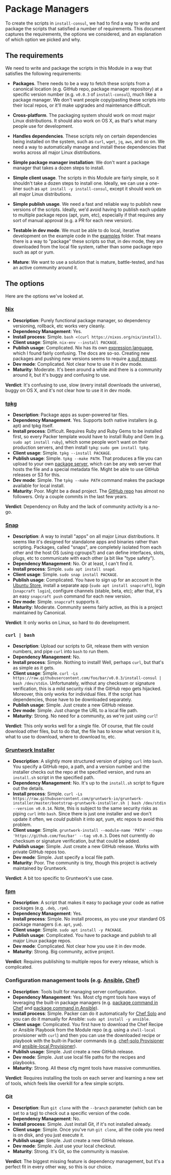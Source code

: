 # Package Managers

To create the scripts in `install-consul`, we had to find a way to write and package the scripts that satisfied a 
number of requirements. This document captures the requirements, the options we considered, and an explanation of 
which option we picked and why.



## The requirements

We need to write and package the scripts in this Module in a way that satisfies the following requirements:

- **Packages**. There needs to be a way to fetch these scripts from a canonical location (e.g. GitHub repo, package 
  manager repository) at a specific version number (e.g. `v0.0.3` of `install-consul`), much like a package manager. 
  We don't want people copy/pasting these scripts into their local repos, or it'll make upgrades and maintenance 
  difficult. 

- **Cross-platform**. The packaging system should work on most major Linux distributions. It should also work on OS X,
  as that's what many people use for development.

- **Handles dependencies**. These scripts rely on certain dependencies being installed on the system, such as `curl`,
  `wget`, `jq`, `aws`, and so on. We need a way to automatically manage and install these dependencies that works
  across all major Linux distributions. 

- **Simple package manager installation**: We don't want a package manager that takes a dozen steps to install. 

- **Simple client usage**. The scripts in this Module are fairly simple, so it shouldn't take a dozen steps to 
  install one. Ideally, we can use a one-liner such as `apt install -y install-consul`, except it should work on all 
  major Linux distributions.

- **Simple publish usage**. We need a fast and reliable way to publish new versions of the scripts. Ideally, we'd avoid
  having to publish each update to multiple package repos (apt, yum, etc), especially if that requires any sort of 
  manual approval (e.g. a PR for each new version). 

- **Testable in dev mode**. We must be able to do local, iterative development on the example code in the 
  [examples](https://github.com/hashicorp/terraform-aws-consul/tree/master/examples) folder. That means there is a way to "package" these scripts so that, in dev mode, they are
  downloaded from the local file system, rather than some package repo such as apt or yum.

- **Mature**: We want to use a solution that is mature, battle-tested, and has an active community around it. 



## The options

Here are the options we've looked at.

### [Nix](https://nixos.org/nix/)

- **Description**: Purely functional package manager, so dependency versioning, rollback, etc works very cleanly.
- **Dependency Management**: Yes.
- **Install process**: Simple. `bash <(curl https://nixos.org/nix/install)`.
- **Client usage**: Simple. `nix-env --install PACKAGE`.
- **Publish usage**: Complicated. Nix has its own [expression 
  language](https://nixos.org/nix/manual/#sec-expression-syntax), which I found fairly confusing. The docs are
  so-so. Creating new packages and pushing new versions seems to require [a pull 
  request](https://nixos.org/wiki/Create_and_debug_nix_packages).
- **Dev mode**: Complicated. Not clear how to use it in dev mode.  
- **Maturity**: Moderate. It's been around a while and there is a community around it, but it's buggy and confusing to 
  use.  

**Verdict**: It's confusing to use, slow (every install downloads the universe), buggy on OS X, and it's not clear how
to use it in dev mode. 

### [tpkg](http://tpkg.github.io/)
 
- **Description**: Package apps as super-powered tar files.
- **Dependency Management**. Yes. Supports both native installers (e.g. apt) and tpkg itself.
- **Install process**: Difficult. Requires Ruby and Ruby Gems to be installed first, so every Packer template would 
  have to install Ruby and Gem (e.g. `sudo apt install ruby`), which some people won't want on their production 
  servers, and then install `tpkg`: `sudo gem install tpkg`. 
- **Client usage**: Simple. `tpkg --install PACKAGE`.
- **Publish usage**: Simple. `tpkg --make PATH`. That produces a file you can upload to your own [package 
  server](http://tpkg.github.io/package_server.html), which can be any web server that hosts the file and a special
  metadata file. Might be able to use GitHub releases or S3 for this.
- **Dev mode**: Simple. The `tpkg --make PATH` command makes the package available for local install.   
- **Maturity**: Poor. Might be a dead project. The [GitHub repo](https://github.com/tpkg) has almost no followers. 
  Only a couple commits in the last few years.

**Verdict**: Dependency on Ruby and the lack of community activity is a no-go.

### [Snap](https://snapcraft.io/)

- **Description**: A way to install "apps" on all major Linux distributions. It seems like it's designed for standalone apps and
  binaries rather than scripting. Packages, called "snaps", are completely isolated from each other and the host OS 
  (using cgroups?) and can define interfaces, slots, plugs, etc to communicate with each other (a bit like "type 
  safety").
- **Dependency Management**: No. Or at least, I can't find it.
- **Install process**: Simple. `sudo apt install snapd`. 
- **Client usage**: Simple. `sudo snap install PACKAGE`.
- **Publish usage**: Complicated. You have to sign up for an account in the [Ubuntu 
  Store](https://myapps.developer.ubuntu.com/), install a separate app (`sudo apt install snapcraft`), login
  (`snapcraft login`), configure channels (stable, beta, etc); after that, it's an easy `snapcraft push` command 
  for each new version.
- **Dev mode**: Simple. `snapcraft` supports it.
- **Maturity**: Moderate. Community seems fairly active, as this is a project maintained by Canonical.  

**Verdict**: It only works on Linux, so hard to do development.

### `curl | bash`

- **Description**: Upload our scripts to Git, release them with version numbers, and pipe `curl` into `bash` to run them.
- **Dependency Management**: No.
- **Install process**: Simple. Nothing to install! Well, perhaps `curl`, but that's as simple as it gets.
- **Client usage**: Simple. `curl -Ls https://raw.githubusercontent.com/foo/bar/v0.0.3/install-consul | bash /dev/stdin`.
  Unfortunately, without any checksum or signature verification, this is a mild security risk if the GitHub repo 
  gets hijacked. Moreover, this only works for individual files. If the script has dependencies, those have to
  be downloaded separately.
- **Publish usage**: Simple. Just create a new GitHub release.
- **Dev mode**: Simple. Just change the URL to a local file path.
- **Maturity**: Strong. No need for a community, as we're just using `curl`!   

**Verdict**: This only works well for a single file. Of course, that file could download other files, but to do that,
the file has to know what version it is, what to use to download, where to download to, etc.


### [Gruntwork Installer](https://github.com/gruntwork-io/gruntwork-installer)

- **Description**: A slightly more structured version of piping `curl` into `bash`. You specify a GitHub repo, a path, and a version 
  number and the installer checks out the repo at the specified version, and runs an `install.sh` script in the
  specified path.
- **Dependency Management**: No. It's up to the `install.sh` script to figure out the details.
- **Install process**: Simple. `curl -Ls https://raw.githubusercontent.com/gruntwork-io/gruntwork-installer/master/bootstrap-gruntwork-installer.sh | bash /dev/stdin --version v0.0.14`.
  Note, this is subject to the same security risks as piping `curl` into `bash`. Since there is just one installer
  and we don't update it often, we *could* publish it into apt, yum, etc repos to avoid this problem.
- **Client usage**: Simple. `gruntwork-install --module-name 'PATH' --repo 'https://github.com/foo/bar' --tag v0.0.3`.
  Does not currently do checksum or signature verification, but that could be added.
- **Publish usage**: Simple. Just create a new GitHub release. Works with private GitHub repos too.
- **Dev mode**: Simple. Just specify a local file path.
- **Maturity**: Poor. The community is tiny, though this project is actively maintained by Gruntwork.

**Verdict**: A bit too specific to Gruntwork's use case.

### [fpm](https://github.com/jordansissel/fpm)

- **Description**: A script that makes it easy to package your code as native packages (e.g. `.deb`, `.rpm`).
- **Dependency Management**: Yes. 
- **Install process**: Simple. No install process, as you use your standard OS package managers (i.e. `apt`, `yum`).
- **Client usage**: Simple. `sudo apt install -y PACKAGE`.
- **Publish usage**: Complicated. You have to package and publish to all major Linux package repos.
- **Dev mode**: Complicated. Not clear how you use it in dev mode.
- **Maturity**: Strong. Big community, active project.

**Verdict**: Requires publishing to multiple repos for every release, which is complicated. 

### Configuration management tools (e.g. [Ansible](https://www.ansible.com/), [Chef](https://www.chef.io/))

- **Description**: Tools built for managing server configuration.
- **Dependency Management**: Yes. Most cfg mgmt tools have ways of leveraging the built-in package managers
  (e.g. [package command in Chef](https://docs.chef.io/resource_package.html) and [package command in 
  Ansible](http://docs.ansible.com/ansible/package_module.html)).
- **Install process**: Simple. Packer can do it automatically for [Chef 
  Solo](https://www.packer.io/docs/provisioners/chef-solo.html) and you can do it manually for Ansible:
  `sudo apt install -y ansible`.
- **Client usage**: Complicated. You first have to download the Chef Recipe or Ansible Playbook from the Module
  repo (e.g. using a `shell-local` provisioner with `curl`) and then you can use the downloaded recipe or playbook 
  with the built-in Packer commands (e.g. [chef-solo 
  Provisioner](https://www.packer.io/docs/provisioners/chef-solo.html) and [ansible-local 
  Provisioner](https://www.packer.io/docs/provisioners/ansible-local.html)).
- **Publish usage**: Simple. Just create a new GitHub release.
- **Dev mode**: Simple. Just use local file paths for the recipes and playbooks.
- **Maturity**: Strong. All these cfg mgmt tools have massive communities.

**Verdict**: Requires installing the tools on each server and learning a new set of tools, which feels like overkill
for a few simple scripts.

### Git

- **Description**: Run `git clone` with the `--branch` parameter (which can be set to a tag) to check out a specific version of the 
  code.
- **Dependency Management**: No.
- **Install process**: Simple. Just install Git, if it's not installed already.
- **Client usage**: Simple. Once you've run `git clone`, all the code you need is on disk, and you just execute it.
- **Publish usage**: Simple. Just create a new GitHub release.
- **Dev mode**: Simple. Just use your local checkout.
- **Maturity**: Strong. It's Git, so the community is massive.

**Verdict**: The biggest missing feature is dependency management, but it's a perfect fit in every other way, so 
this is our choice.